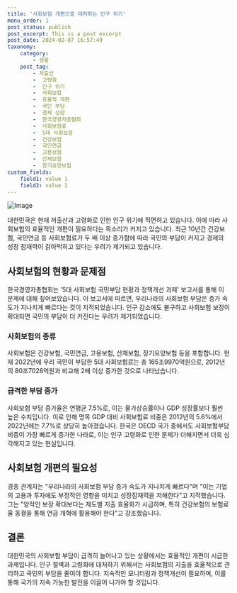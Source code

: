 ```yaml
---
title: '사회보험 개편으로 대처하는 인구 위기'
menu_order: 1
post_status: publish
post_excerpt: This is a post excerpt
post_date: 2024-02-07 16:57:49
taxonomy:
    category:
        - 생활
    post_tag:
        - 저출산
        -  고령화
        -  인구 위기
        -  사회보험
        -  효율적 개편
        -  국민 부담
        -  경제 성장
        -  한국경영자총협회
        -  사회보험료
        -  5대 사회보험
        -  건강보험
        -  국민연금
        -  고용보험
        -  산재보험
        -  장기요양보험
custom_fields:
    field1: value 1
    field2: value 2
---
```


![Image](https://imgnews.pstatic.net/image/277/2024/02/07/0005377484_001_20240207144810870.jpg?type=w647)


대한민국은 현재 저출산과 고령화로 인한 인구 위기에 직면하고 있습니다. 이에 따라 사회보험의 효율적인 개편이 필요하다는 목소리가 커지고 있습니다. 최근 10년간 건강보험, 국민연금 등 사회보험료가 두 배 이상 증가함에 따라 국민의 부담이 커지고 경제의 성장 잠재력이 갉아먹히고 있다는 우려가 제기되고 있습니다.

## 사회보험의 현황과 문제점

한국경영자총협회는 '5대 사회보험 국민부담 현황과 정책개선 과제' 보고서를 통해 이 문제에 대해 짚어보았습니다. 이 보고서에 따르면, 우리나라의 사회보험 부담은 증가 속도가 지나치게 빠르다는 것이 지적되었습니다. 인구 감소에도 불구하고 사회보험 보장이 확대되면 국민의 부담이 더 커진다는 우려가 제기되었습니다.

### 사회보험의 종류

사회보험은 건강보험, 국민연금, 고용보험, 산재보험, 장기요양보험 등을 포함합니다. 현재 2022년에 우리 국민이 부담한 5대 사회보험료는 총 165조9970억원으로, 2012년의 80조7028억원과 비교해 2배 이상 증가한 것으로 나타났습니다.

### 급격한 부담 증가

사회보험 부담 증가율은 연평균 7.5%로, 이는 물가상승률이나 GDP 성장률보다 훨씬 높은 수치입니다. 이로 인해 명목 GDP 대비 사회보험료 비중은 2012년의 5.6%에서 2022년에는 7.7%로 상당히 높아졌습니다. 한국은 OECD 국가 중에서도 사회보험부담 비중이 가장 빠르게 증가한 나라로, 이는 인구 고령화로 인한 문제가 더해지면서 더욱 심각해지고 있는 현실입니다.

## 사회보험 개편의 필요성

경총 관계자는 "우리나라의 사회보험 부담 증가 속도가 지나치게 빠르다"며 "이는 기업의 고용과 투자에도 부정적인 영향을 미치고 성장잠재력을 저해한다"고 지적했습니다. 그는 "양적인 보장 확대보다는 제도별 지출 효율화가 시급하며, 특히 건강보험의 보험료율 동결을 통해 연금 개혁에 활용해야 한다"고 강조했습니다.

## 결론

대한민국의 사회보험 부담이 급격히 늘어나고 있는 상황에서는 효율적인 개편이 시급한 과제입니다. 인구 절벽과 고령화에 대처하기 위해서는 사회보험의 지출을 효율적으로 관리하고 국민의 부담을 줄여야 합니다. 지속적인 모니터링과 정책개선이 필요하며, 이를 통해 국가의 지속 가능한 발전을 이끌어 나가야 할 것입니다.
